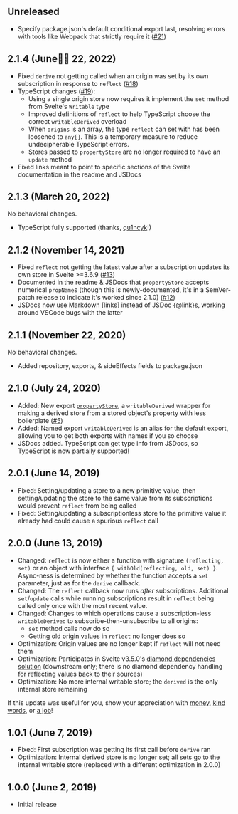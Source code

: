 ## Unreleased

- Specify package.json's default conditional export last, resolving errors with tools like Webpack that strictly require it ([#21](https://github.com/PixievoltNo1/svelte-writable-derived/issues/21))

## 2.1.4 (June🏳️‍🌈 22, 2022)

- Fixed `derive` not getting called when an origin was set by its own subscription in response to `reflect` ([#18](https://github.com/PixievoltNo1/svelte-writable-derived/issues/18))
- TypeScript changes ([#19](https://github.com/PixievoltNo1/svelte-writable-derived/issues/19)):
	- Using a single origin store now requires it implement the `set` method from Svelte's `Writable` type
	- Improved definitions of `reflect` to help TypeScript choose the correct `writableDerived` overload
	- When `origins` is an array, the type `reflect` can set with has been loosened to `any[]`. This is a temporary measure to reduce undecipherable TypeScript errors.
	- Stores passed to `propertyStore` are no longer required to have an `update` method
- Fixed links meant to point to specific sections of the Svelte documentation in the readme and JSDocs

## 2.1.3 (March 20, 2022)

No behavioral changes.

- TypeScript fully supported (thanks, [qu1ncyk](https://github.com/qu1ncyk)!)

## 2.1.2 (November 14, 2021)

- Fixed `reflect` not getting the latest value after a subscription updates its own store in Svelte >=3.6.9 ([#13](https://github.com/PixievoltNo1/svelte-writable-derived/issues/13))
- Documented in the readme & JSDocs that `propertyStore` accepts numerical `propName`s (though this is newly-documented, it's in a SemVer-patch release to indicate it's worked since 2.1.0) ([#12](https://github.com/PixievoltNo1/svelte-writable-derived/issues/12))
- JSDocs now use Markdown \[links] instead of JSDoc {@link}s, working around VSCode bugs with the latter

## 2.1.1 (November 22, 2020)

No behavioral changes.

- Added repository, exports, & sideEffects fields to package.json

## 2.1.0 (July 24, 2020)

- Added: New export [`propertyStore`](README.md#named-export-propertystore), a `writableDerived` wrapper for making a derived store from a stored object's property with less boilerplate ([#5](https://github.com/PixievoltNo1/svelte-writable-derived/issues/5))
- Added: Named export `writableDerived` is an alias for the default export, allowing you to get both exports with names if you so choose
- JSDocs added. TypeScript can get type info from JSDocs, so TypeScript is now partially supported!

## 2.0.1 (June 14, 2019)

- Fixed: Setting/updating a store to a new primitive value, then setting/updating the store to the same value from its subscriptions would prevent `reflect` from being called
- Fixed: Setting/updating a subscriptionless store to the primitive value it already had could cause a spurious `reflect` call

## 2.0.0 (June 13, 2019)

- Changed: `reflect` is now either a function with signature `(reflecting, set)` or an object with interface `{ withOld(reflecting, old, set) }`. Async-ness is determined by whether the function accepts a `set` parameter, just as for the `derive` callback.
- Changed: The `reflect` callback now runs *after* subscriptions. Additional `set`/`update` calls while running subscriptions result in `reflect` being called only once with the most recent value.
- Changed: Changes to which operations cause a subscription-less `writableDerived` to subscribe-then-unsubscribe to all origins:
	- `set` method calls now do so
	- Getting old origin values in `reflect` no longer does so
- Optimization: Origin values are no longer kept if `reflect` will not need them
- Optimization: Participates in Svelte v3.5.0's [diamond dependencies solution](https://github.com/sveltejs/svelte/pull/2955) (downstream only; there is no diamond dependency handling for reflecting values back to their sources)
- Optimization: No more internal writable store; the `derived` is the only internal store remaining

If this update was useful for you, show your appreciation with [money](README.md#--with-money), [kind words](README.md#--with-kind-words), or [a job](README.md#--with-a-job)!

## 1.0.1 (June 7, 2019)

- Fixed: First subscription was getting its first call before `derive` ran
- Optimization: Internal derived store is no longer set; all sets go to the internal writable store (replaced with a different optimization in 2.0.0)

## 1.0.0 (June 2, 2019)

- Initial release